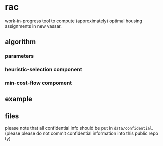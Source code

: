 # rac
work-in-progress tool to compute (approximately) optimal housing assignments in new vassar.

## algorithm

### parameters

### heuristic-selection component

### min-cost-flow compoment

## example

## files

please note that all confidential info should be put in `data/confidential`. (please please do not commit confidential information into this public repo ty)
